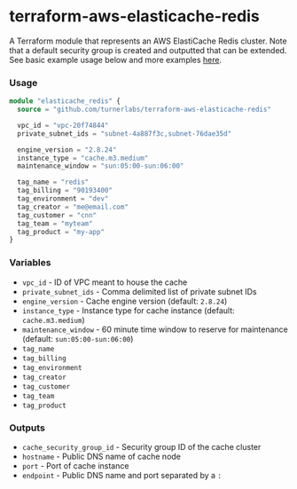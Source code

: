 # terraform-aws-elasticache-redis

A Terraform module that represents an AWS ElastiCache Redis cluster.  Note that a default security group is created and outputted that can be extended.  See basic example usage below and more examples [here](/examples).

### Usage

```terraform
module "elasticache_redis" {
  source = "github.com/turnerlabs/terraform-aws-elasticache-redis"

  vpc_id = "vpc-20f74844"
  private_subnet_ids = "subnet-4a887f3c,subnet-76dae35d"

  engine_version = "2.8.24"
  instance_type = "cache.m3.medium"
  maintenance_window = "sun:05:00-sun:06:00"

  tag_name = "redis"
  tag_billing = "90193400"
  tag_environment = "dev"
  tag_creator = "me@email.com"
  tag_customer = "cnn"
  tag_team = "myteam"
  tag_product = "my-app"
}
```

### Variables

- `vpc_id` - ID of VPC meant to house the cache
- `private_subnet_ids` - Comma delimited list of private subnet IDs
- `engine_version` - Cache engine version (default: `2.8.24`)
- `instance_type` - Instance type for cache instance (default: `cache.m3.medium`)
- `maintenance_window` - 60 minute time window to reserve for maintenance
  (default: `sun:05:00-sun:06:00`)
- `tag_name`
- `tag_billing`
- `tag_environment`
- `tag_creator`
- `tag_customer`
- `tag_team`
- `tag_product`


### Outputs

- `cache_security_group_id` - Security group ID of the cache cluster
- `hostname` - Public DNS name of cache node
- `port` - Port of cache instance
- `endpoint` - Public DNS name and port separated by a `:`
